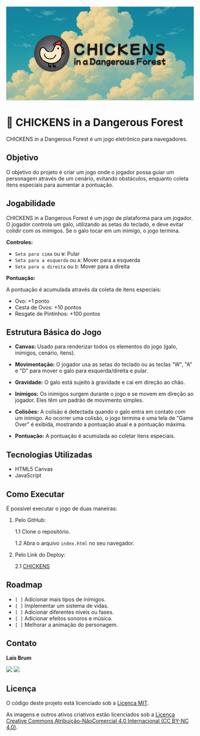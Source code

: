 ![CHICKENS in a Dangerous Forest Cover](game/assets/img/GitHub%20Repo%20Card.png)

# 🐔 CHICKENS in a Dangerous Forest
CHICKENS in a Dangerous Forest é um jogo eletrônico para navegadores.

## Objetivo

O objetivo do projeto é criar um jogo onde o jogador possa guiar um personagem através de um cenário, evitando obstáculos, enquanto coleta itens especiais para aumentar a pontuação.

## Jogabilidade

CHICKENS in a Dangerous Forest é um jogo de plataforma para um jogador. O jogador controla um galo, utilizando as setas do teclado, e deve evitar colidir com os inimigos. Se o galo tocar em um inimigo, o jogo termina.

**Controles:**

*   `Seta para cima` ou `W`: Pular
*   `Seta para a esquerda` ou `A`: Mover para a esquerda
*   `Seta para a direita` ou `D`: Mover para a direita

**Pontuação:**

A pontuação é acumulada através da coleta de itens especiais:

*   Ovo: +1 ponto
*   Cesta de Ovos: +10 pontos
*   Resgate de Pintinhos: +100 pontos

## Estrutura Básica do Jogo

*   **Canvas:** Usado para renderizar todos os elementos do jogo (galo, inimigos, cenário, itens).

*   **Movimentação:** O jogador usa as setas do teclado ou as teclas "W", "A" e "D" para mover o galo para esquerda/direita e pular.

*   **Gravidade:** O galo está sujeito à gravidade e cai em direção ao chão.

*   **Inimigos:** Os inimigos surgem durante o jogo e se movem em direção ao jogador. Eles têm um padrão de movimento simples.

*   **Colisões:** A colisão é detectada quando o galo entra em contato com um inimigo. Ao ocorrer uma colisão, o jogo termina e uma tela de "Game Over" é exibida, mostrando a pontuação atual e a pontuação máxima.

*   **Pontuação:** A pontuação é acumulada ao coletar itens especiais.

## Tecnologias Utilizadas

*   HTML5 Canvas
*   JavaScript

## Como Executar

É possível executar o jogo de duas maneiras:

1.  Pelo GitHub:

    1.1 Clone o repositório.

    1.2 Abra o arquivo `index.html` no seu navegador.

2.  Pelo Link do Deploy:

    2.1 [CHICKENS]()

## Roadmap

*   `[ ]` Adicionar mais tipos de inimigos.
*   `[ ]` Implementar um sistema de vidas.
*   `[ ]` Adicionar diferentes níveis ou fases.
*   `[ ]` Adicionar efeitos sonoros e música.
*   `[ ]` Melhorar a animação do personagem.

<!-- ## Apresentação

O vídeo apresenta o sistema de votação e demonstra o seu funcionamento, destacando suas principais funcionalidades e fluxo de uso.

[![Watch the video](https://img.youtube.com/vi/LFtSqPSo4L0/hqdefault.jpg)](https://youtu.be/LFtSqPSo4L0) -->


## Contato

**Laís Brum**

<div> 
  <a href = "mailto: eng.laisbm@gmail.com"><img src="https://img.shields.io/badge/-Gmail-%23333?style=for-the-badge&logo=gmail&logoColor=white" target="_blank"></a>
  <a href="https://www.linkedin.com/in/lais-brum-menezes/" target="_blank"><img src="https://img.shields.io/badge/-LinkedIn-%230077B5?style=for-the-badge&logo=linkedin&logoColor=white" target="_blank"></a> 
</div>


## Licença

O código deste projeto está licenciado sob a [Licença MIT](LICENSE.md).

As imagens e outros ativos criativos estão licenciados sob a [Licença Creative Commons Atribuição-NãoComercial 4.0 Internacional (CC BY-NC 4.0)](https://creativecommons.org/licenses/by-nc/4.0/).
